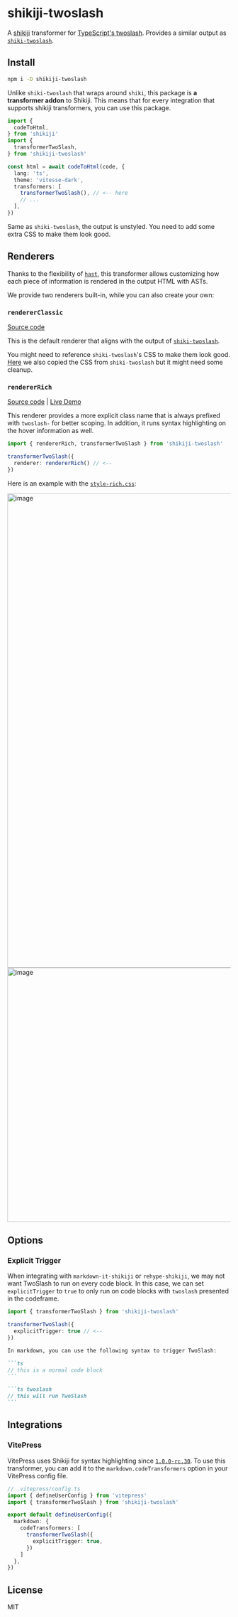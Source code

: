 # shikiji-twoslash

A [shikiji](https://github.com/antfu/shikiji) transformer for [TypeScript's twoslash](https://www.typescriptlang.org/dev/twoslash/).
Provides a similar output as [`shiki-twoslash`](https://shikijs.github.io/twoslash/).

## Install

```bash
npm i -D shikiji-twoslash
```

Unlike `shiki-twoslash` that wraps around `shiki`, this package is **a transformer addon** to Shikiji. This means that for every integration that supports shikiji transformers, you can use this package.

```ts
import {
  codeToHtml,
} from 'shikiji'
import {
  transformerTwoSlash,
} from 'shikiji-twoslash'

const html = await codeToHtml(code, {
  lang: 'ts',
  theme: 'vitesse-dark',
  transformers: [
    transformerTwoSlash(), // <-- here
    // ...
  ],
})
```

Same as `shiki-twoslash`, the output is unstyled. You need to add some extra CSS to make them look good.

## Renderers

Thanks to the flexibility of [`hast`](https://github.com/syntax-tree/hast), this transformer allows customizing how each piece of information is rendered in the output HTML with ASTs.

We provide two renderers built-in, while you can also create your own:

### `rendererClassic`

[Source code](./src/renderer-classic.ts)

This is the default renderer that aligns with the output of [`shiki-twoslash`](https://shikijs.github.io/twoslash/).

You might need to reference `shiki-twoslash`'s CSS to make them look good. [Here](./style-classic.css) we also copied the CSS from `shiki-twoslash` but it might need some cleanup.

### `rendererRich`

[Source code](./src/renderer-rich.ts) | [Live Demo](https://antfu.me/posts/shikiji-twoslash)

This renderer provides a more explicit class name that is always prefixed with `twoslash-` for better scoping. In addition, it runs syntax highlighting on the hover information as well.

```ts
import { rendererRich, transformerTwoSlash } from 'shikiji-twoslash'

transformerTwoSlash({
  renderer: rendererRich() // <--
})
```

Here is an example with the [`style-rich.css`](./style-rich.css):

<img width="1067" alt="image" src="https://github.com/antfu/shikiji/assets/11247099/9456aa98-b80a-48b3-b67c-ac58352c699a">

<img width="572" alt="image" src="https://github.com/antfu/shikiji/assets/11247099/7ae92a45-f7a9-4a93-94bd-fc8839c09539">

## Options

### Explicit Trigger

When integrating with `markdown-it-shikiji` or `rehype-shikiji`, we may not want TwoSlash to run on every code block. In this case, we can set `explicitTrigger` to `true` to only run on code blocks with `twoslash` presented in the codeframe.

```ts
import { transformerTwoSlash } from 'shikiji-twoslash'

transformerTwoSlash({
  explicitTrigger: true // <--
})
```

````md
In markdown, you can use the following syntax to trigger TwoSlash:

```ts
// this is a normal code block
```

```ts twoslash
// this will run TwoSlash
```
````

## Integrations

### VitePress

VitePress uses Shikiji for syntax highlighting since [`1.0.0-rc.30`](https://github.com/vuejs/vitepress/blob/main/CHANGELOG.md#100-rc30-2023-11-23). To use this transformer, you can add it to the `markdown.codeTransformers` option in your VitePress config file.

```ts
// .vitepress/config.ts
import { defineUserConfig } from 'vitepress'
import { transformerTwoSlash } from 'shikiji-twoslash'

export default defineUserConfig({
  markdown: {
    codeTransformers: [
      transformerTwoSlash({
        explicitTrigger: true,
      })
    ]
  },
})
```

## License

MIT
